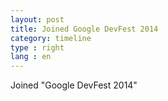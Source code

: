 ```yaml
---
layout: post
title: Joined Google DevFest 2014
category: timeline
type : right
lang : en
---
```



Joined "Google DevFest 2014"